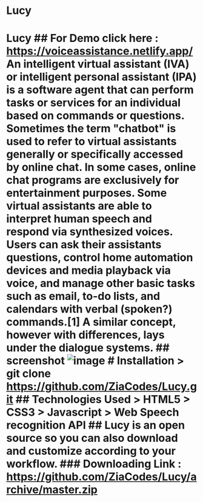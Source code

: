 # Lucy
# Lucy ## For Demo click here : https://voiceassistance.netlify.app/ An intelligent virtual assistant (IVA) or intelligent personal assistant (IPA) is a software agent that can perform tasks or services for an individual based on commands or questions. Sometimes the term "chatbot" is used to refer to virtual assistants generally or specifically accessed by online chat. In some cases, online chat programs are exclusively for entertainment purposes. Some virtual assistants are able to interpret human speech and respond via synthesized voices. Users can ask their assistants questions, control home automation devices and media playback via voice, and manage other basic tasks such as email, to-do lists, and calendars with verbal (spoken?) commands.[1] A similar concept, however with differences, lays under the dialogue systems.   ## screenshot   ![image](https://raw.githubusercontent.com/ZiaCodes/Lucy/master/Assets/example/Lucy%20Voice%20Assistance%20-%20Google%20Chrome%2031-07-2020%2001_48_59.png)   # Installation  > git clone https://github.com/ZiaCodes/Lucy.git   ## Technologies Used > HTML5 > CSS3 > Javascript > Web Speech recognition API   ## Lucy is an open source so you can also download and customize according to your workflow.   ### Downloading Link : https://github.com/ZiaCodes/Lucy/archive/master.zip
